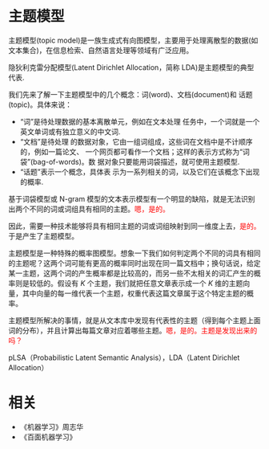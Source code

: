 

# 主题模型

主题模型(topic model)是一族生成式有向图模型，主要用于处理离散型的数据(如文本集合)，在信息检索、自然语言处理等领域有广泛应用。



隐狄利克雷分配模型(Latent Dirichlet Allocation，简称 LDA)是主题模型的典型代表.



我们先来了解一下主题模型中的几个概念：词(word)、文档(document)和 话题(topic)。具体来说：

- “词”是待处理数据的基本离散单元，例如在文本处理 任务中，一个词就是一个英文单词或有独立意义的中文词.
- “文档”是待处理 的数据对象，它由一组词组成，这些词在文档中是不计顺序的，例如一篇论文、 一个网页都可看作一个文档；这样的表示方式称为“词袋”(bag-of-words)。数 据对象只要能用词袋描述，就可使用主题模型.
- “话题”表示一个概念，具体表 示为一系列相关的词，以及它们在该概念下出现的概率.






基于词袋模型或 N-gram 模型的文本表示模型有一个明显的缺陷，就是无法识别出两个不同的词或词组具有相同的主题。<span style="color:red;">嗯，是的。</span>

因此，需要一种技术能够将具有相同主题的词或词组映射到同一维度上去，<span style="color:red;">是的。</span> 于是产生了主题模型。

主题模型是一种特殊的概率图模型。想象一下我们如何判定两个不同的词具有相同的主题呢？这两个词可能有更高的概率同时出现在同一篇文档中；换句话说，给定某一主题，这两个词的产生概率都是比较高的，而另一些不太相关的词汇产生的概率则是较低的。假设有 $K$ 个主题，我们就把任意文章表示成一个 $K$ 维的主题向量，其中向量的每一维代表一个主题，权重代表这篇文章属于这个特定主题的概率。

主题模型所解决的事情，就是从文本库中发现有代表性的主题（得到每个主题上面词的分布），并且计算出每篇文章对应着哪些主题。<span style="color:red;">嗯，是的。主题是发现出来的吗？</span>

pLSA（Probabilistic Latent Semantic Analysis），LDA（Latent Dirichlet Allocation）



# 相关

- 《机器学习》周志华
- 《百面机器学习》
